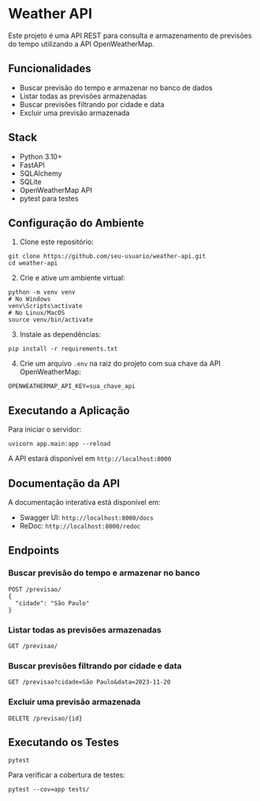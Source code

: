 # Weather API

Este projeto é uma API REST para consulta e armazenamento de previsões do tempo utilizando a API OpenWeatherMap.

## Funcionalidades

- Buscar previsão do tempo e armazenar no banco de dados
- Listar todas as previsões armazenadas
- Buscar previsões filtrando por cidade e data
- Excluir uma previsão armazenada

## Stack

- Python 3.10+
- FastAPI
- SQLAlchemy
- SQLite
- OpenWeatherMap API
- pytest para testes

## Configuração do Ambiente

1. Clone este repositório:
```
git clone https://github.com/seu-usuario/weather-api.git
cd weather-api
```

2. Crie e ative um ambiente virtual:
```
python -m venv venv
# No Windows
venv\Scripts\activate
# No Linux/MacOS
source venv/bin/activate
```

3. Instale as dependências:
```
pip install -r requirements.txt
```

4. Crie um arquivo `.env` na raiz do projeto com sua chave da API OpenWeatherMap:
```
OPENWEATHERMAP_API_KEY=sua_chave_api
```

## Executando a Aplicação

Para iniciar o servidor:

```
uvicorn app.main:app --reload
```

A API estará disponível em `http://localhost:8000`

## Documentação da API

A documentação interativa está disponível em:

- Swagger UI: `http://localhost:8000/docs`
- ReDoc: `http://localhost:8000/redoc`

## Endpoints

### Buscar previsão do tempo e armazenar no banco

```
POST /previsao/
{
  "cidade": "São Paulo"
}
```

### Listar todas as previsões armazenadas

```
GET /previsao/
```

### Buscar previsões filtrando por cidade e data

```
GET /previsao?cidade=São Paulo&data=2023-11-20
```

### Excluir uma previsão armazenada

```
DELETE /previsao/{id}
```

## Executando os Testes

```
pytest
```

Para verificar a cobertura de testes:

```
pytest --cov=app tests/
```
